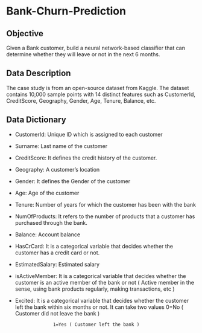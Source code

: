 # Bank-Churn-Prediction

## Objective

Given a Bank customer, build a neural network-based classifier that can determine whether they will leave or not in the next 6 months.

## Data Description

The case study is from an open-source dataset from Kaggle. The dataset contains 10,000 sample points with 14 distinct features such as CustomerId, CreditScore, Geography, Gender, Age, Tenure, Balance, etc.

## Data Dictionary

- CustomerId: Unique ID which is assigned to each customer
- Surname: Last name of the customer 
- CreditScore: It defines the credit history of the customer.  
- Geography: A customer’s location    
- Gender: It defines the Gender of the customer   
- Age: Age of the customer     
- Tenure: Number of years for which the customer has been with the bank
- NumOfProducts: It refers to the number of products that a customer has purchased through the bank.
- Balance: Account balance
- HasCrCard: It is a categorical variable that decides whether the customer has a credit card or not.
- EstimatedSalary: Estimated salary 
- isActiveMember: It is a categorical variable that decides whether the customer is an active member of the bank or not ( Active member in the sense, using bank products regularly, making transactions, etc )
- Excited: It is a categorical variable that decides whether the customer left the bank within six months or not. It can take two values 
                    0=No ( Customer did not leave the bank )

                    1=Yes ( Customer left the bank )
